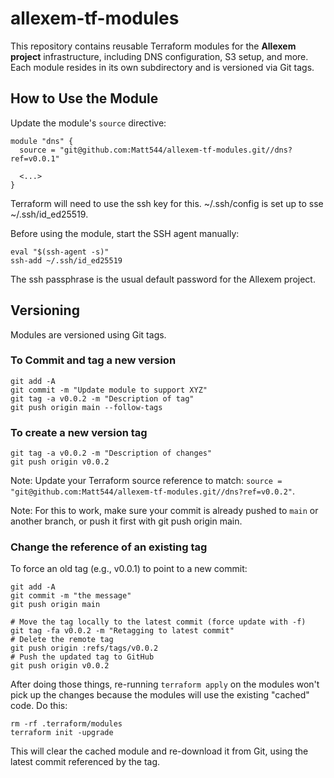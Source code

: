 # allexem-tf-modules

This repository contains reusable Terraform modules for the **Allexem project** infrastructure, including DNS configuration, S3 setup, and more. Each module resides in its own subdirectory and is versioned via Git tags.

## How to Use the Module

Update the module's `source` directive:
```
module "dns" {
  source = "git@github.com:Matt544/allexem-tf-modules.git//dns?ref=v0.0.1"

  <...>
}
```
Terraform will need to use the ssh key for this. ~/.ssh/config is set up to sse ~/.ssh/id_ed25519.

Before using the module, start the SSH agent manually:
```shell
eval "$(ssh-agent -s)"
ssh-add ~/.ssh/id_ed25519
```
The ssh passphrase is the usual default password for the Allexem project.

## Versioning
Modules are versioned using Git tags. 

### To Commit and tag a new version
```shell
git add -A
git commit -m "Update module to support XYZ"
git tag -a v0.0.2 -m "Description of tag"
git push origin main --follow-tags
```

### To create a new version tag
```shell
git tag -a v0.0.2 -m "Description of changes"
git push origin v0.0.2
```
Note: Update your Terraform source reference to match: `source = "git@github.com:Matt544/allexem-tf-modules.git//dns?ref=v0.0.2"`.

Note: For this to work, make sure your commit is already pushed to `main` or another branch, or push it first with git push origin main.

### Change the reference of an existing tag
To force an old tag (e.g., v0.0.1) to point to a new commit:
```shell
git add -A
git commit -m "the message"
git push origin main

# Move the tag locally to the latest commit (force update with -f)
git tag -fa v0.0.2 -m "Retagging to latest commit"
# Delete the remote tag
git push origin :refs/tags/v0.0.2
# Push the updated tag to GitHub
git push origin v0.0.2
```

After doing those things, re-running `terraform apply` on the modules won't pick up the changes because the modules will use the existing "cached" code. Do this:
```shell
rm -rf .terraform/modules
terraform init -upgrade
```
This will clear the cached module and re-download it from Git, using the latest commit referenced by the tag.
